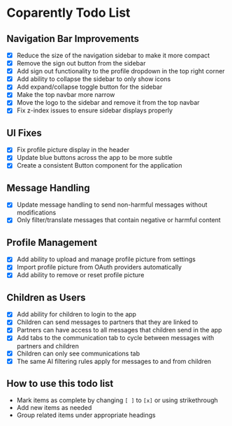 # Coparently Todo List

## Navigation Bar Improvements

- [x] Reduce the size of the navigation sidebar to make it more compact
- [x] Remove the sign out button from the sidebar
- [x] Add sign out functionality to the profile dropdown in the top right corner
- [x] Add ability to collapse the sidebar to only show icons
- [x] Add expand/collapse toggle button for the sidebar
- [x] Make the top navbar more narrow
- [x] Move the logo to the sidebar and remove it from the top navbar
- [x] Fix z-index issues to ensure sidebar displays properly

## UI Fixes

- [x] Fix profile picture display in the header
- [x] Update blue buttons across the app to be more subtle
- [x] Create a consistent Button component for the application

## Message Handling

- [x] Update message handling to send non-harmful messages without modifications
- [x] Only filter/translate messages that contain negative or harmful content

## Profile Management

- [x] Add ability to upload and manage profile picture from settings
- [x] Import profile picture from OAuth providers automatically
- [x] Add ability to remove or reset profile picture

## Children as Users
- [x] Add ability for children to login to the app
- [x] Children can send messages to partners that they are linked to
- [x] Partners can have access to all messages that children send in the app
- [x] Add tabs to the communication tab to cycle between messages with partners and children
- [x] Children can only see communications tab
- [x] The same AI filtering rules apply for messages to and from children

## How to use this todo list

- Mark items as complete by changing `[ ]` to `[x]` or using strikethrough
- Add new items as needed
- Group related items under appropriate headings 